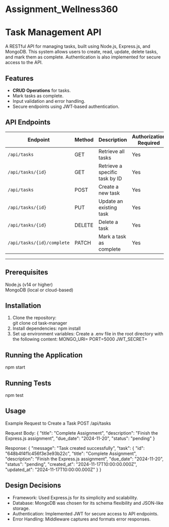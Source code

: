 # Assignment_Wellness360

# Task Management API  

A RESTful API for managing tasks, built using Node.js, Express.js, and MongoDB. This system allows users to create, read, update, delete tasks, and mark them as complete. Authentication is also implemented for secure access to the API.

## **Features**  

- **CRUD Operations** for tasks.  
- Mark tasks as complete.  
- Input validation and error handling.  
- Secure endpoints using JWT-based authentication.  

## **API Endpoints**  

| Endpoint                   | Method | Description                     | Authorization Required |
|----------------------------|--------|---------------------------------|------------------------|
| `/api/tasks`               | GET    | Retrieve all tasks              | Yes                    |
| `/api/tasks/{id}`          | GET    | Retrieve a specific task by ID  | Yes                    |
| `/api/tasks`               | POST   | Create a new task               | Yes                    |
| `/api/tasks/{id}`          | PUT    | Update an existing task         | Yes                    |
| `/api/tasks/{id}`          | DELETE | Delete a task                   | Yes                    |
| `/api/tasks/{id}/complete` | PATCH  | Mark a task as complete         | Yes                    |

---

## **Prerequisites**  
Node.js (v14 or higher)  
MongoDB (local or cloud-based)  



## **Installation**  

1. Clone the repository:  
   git clone <repository-url>
   cd task-manager
2. Install dependencies:
    npm install
3. Set up environment variables:
      Create a .env file in the root directory with the following content:
        MONGO_URI=<your-mongodb-uri>
        PORT=5000
        JWT_SECRET=<your-jwt-secret>


        
## **Running the Application**
  npm start
  
## **Running Tests**
  npm test


##  **Usage**
Example Request to Create a Task
POST /api/tasks

Request Body:
{
  "title": "Complete Assignment",
  "description": "Finish the Express.js assignment",
  "due_date": "2024-11-20",
  "status": "pending"
}


Response:
{
  "message": "Task created successfully",
  "task": {
    "id": "648b4f4f1c456f3e3e93b22c",
    "title": "Complete Assignment",
    "description": "Finish the Express.js assignment",
    "due_date": "2024-11-20",
    "status": "pending",
    "created_at": "2024-11-17T10:00:00.000Z",
    "updated_at": "2024-11-17T10:00:00.000Z"
  }
}

## **Design Decisions**
- Framework: Used Express.js for its simplicity and scalability.
- Database: MongoDB was chosen for its schema flexibility and JSON-like storage.
- Authentication: Implemented JWT for secure access to API endpoints.
- Error Handling: Middleware captures and formats error responses.
